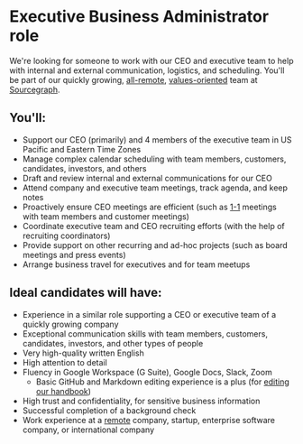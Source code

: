 # Executive Business Administrator role

We're looking for someone to work with our CEO and executive team to help with internal and external communication, logistics, and scheduling. You'll be part of our quickly growing, [all-remote](../../company/remote/index.md), [values-oriented](../../company/values.md) team at [Sourcegraph](https://about.sourcegraph.com).

## You'll:

- Support our CEO (primarily) and 4 members of the executive team in US Pacific and Eastern Time Zones
- Manage complex calendar scheduling with team members, customers, candidates, investors, and others
- Draft and review internal and external communications for our CEO
- Attend company and executive team meetings, track agenda, and keep notes
- Proactively ensure CEO meetings are efficient (such as [1-1](../leadership/1-1.md) meetings with team members and customer meetings)
- Coordinate executive team and CEO recruiting efforts (with the help of recruiting coordinators)
- Provide support on other recurring and ad-hoc projects (such as board meetings and press events)
- Arrange business travel for executives and for team meetups

## Ideal candidates will have:

- Experience in a similar role supporting a CEO or executive team of a quickly growing company
- Exceptional communication skills with team members, customers, candidates, investors, and other types of people
- Very high-quality written English
- High attention to detail
- Fluency in Google Workspace (G Suite), Google Docs, Slack, Zoom
  - Basic GitHub and Markdown editing experience is a plus (for [editing our handbook](../index.md))
- High trust and confidentiality, for sensitive business information
- Successful completion of a background check
- Work experience at a [remote](../../company/remote/index.md) company, startup, enterprise software company, or international company
